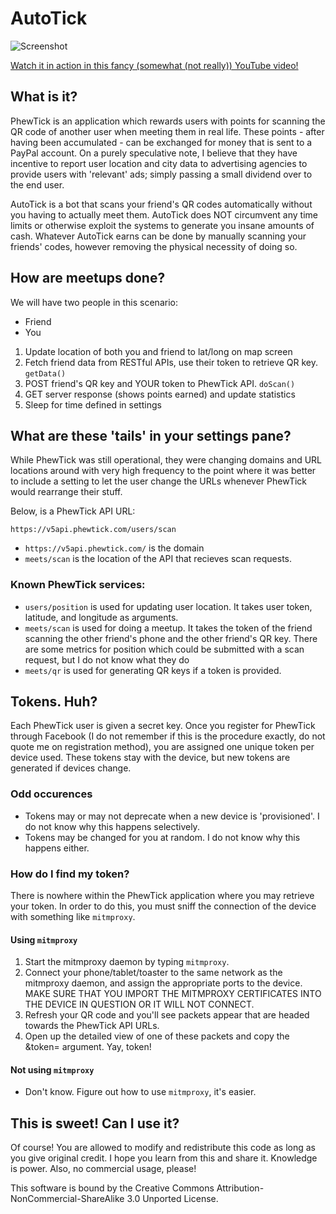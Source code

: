AutoTick
========

![Screenshot](http://davidstancu.me/snapr/2WCFQC.png)

[Watch it in action in this fancy (somewhat (not really)) YouTube video!](http://www.youtube.com/watch?v=k6EspG7LuZY)

## What is it?

PhewTick is an application which rewards users with points for scanning the QR code of another user when meeting them in real life. These points - after having been accumulated - can be exchanged for money that is sent to a PayPal account. On a purely speculative note, I believe that they have incentive to report user location and city data to advertising agencies to provide users with 'relevant' ads; simply passing a small dividend over to the end user.

AutoTick is a bot that scans your friend's QR codes automatically without you having to actually meet them. AutoTick does NOT circumvent any time limits or otherwise exploit the systems to generate you insane amounts of cash. Whatever AutoTick earns can be done by manually scanning your friends' codes, however removing the physical necessity of doing so.

## How are meetups done?

We will have two people in this scenario: 

* Friend 
* You

1. Update location of both you and friend to lat/long on map screen
2. Fetch friend data from RESTful APIs, use their token to retrieve QR key. `getData()`
3. POST friend's QR key and YOUR token to PhewTick API. `doScan()`
4. GET server response (shows points earned) and update statistics
5. Sleep for time defined in settings


## What are these 'tails' in your settings pane?

While PhewTick was still operational, they were changing domains and URL locations around with very high frequency to the point where it was better to include a setting to let the user change the URLs whenever PhewTick would rearrange their stuff.

Below, is a PhewTick API URL:

`https://v5api.phewtick.com/users/scan`

* `https://v5api.phewtick.com/` is the domain
* `meets/scan` is the location of the API that recieves scan requests.

### Known PhewTick services:

* `users/position` is used for updating user location. It takes user token, latitude, and longitude as arguments.
* `meets/scan` is used for doing a meetup. It takes the token of the friend scanning the other friend's phone and the other friend's QR key. There are some metrics for position which could be submitted with a scan request, but I do not know what they do
* `meets/qr` is used for generating QR keys if a token is provided.

## Tokens. Huh?

Each PhewTick user is given a secret key. Once you register for PhewTick through Facebook (I do not remember if this is the procedure exactly, do not quote me on registration method), you are assigned one unique token per device used. These tokens stay with the device, but new tokens are generated if devices change.

### Odd occurences

* Tokens may or may not deprecate when a new device is 'provisioned'. I do not know why this happens selectively.
* Tokens may be changed for you at random. I do not know why this happens either.

### How do I find my token?

There is nowhere within the PhewTick application where you may retrieve your token. In order to do this, you must sniff the connection of the device with something like `mitmproxy`.

#### Using `mitmproxy`

1. Start the mitmproxy daemon by typing `mitmproxy`.
2. Connect your phone/tablet/toaster to the same network as the mitmproxy daemon, and assign the appropriate ports to the device. MAKE SURE THAT YOU IMPORT THE MITMPROXY CERTIFICATES INTO THE DEVICE IN QUESTION OR IT WILL NOT CONNECT.
3. Refresh your QR code and you'll see packets appear that are headed towards the PhewTick API URLs.
4. Open up the detailed view of one of these packets and copy the &token= argument. Yay, token!

#### Not using `mitmproxy`

* Don't know. Figure out how to use `mitmproxy`, it's easier.


## This is sweet! Can I use it?

Of course! You are allowed to modify and redistribute this code as long as you give original credit. I hope you learn from this and share it. Knowledge is power. Also, no commercial usage, please!

This software is bound by the Creative Commons Attribution-NonCommercial-ShareAlike 3.0 Unported License.
